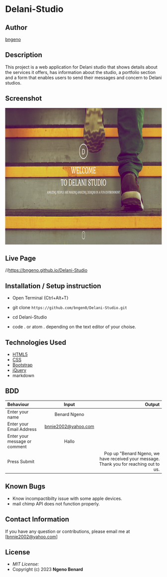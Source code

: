 # Delani-Studio

## Author

[bngeno](https://github.com/bngeno)

## Description

This project is a web application for Delani studio that shows details about the services it offers, has information about the studio, a portfolio section and a form that enables users to send their messages and concern to Delani studios. 

## Screenshot
<img src="https://raw.githubusercontent.com/bngeno/Delani-Studio/master/images/delanihome.png" width="900px" height="440px">

## Live Page 
//https://bngeno.github.io/Delani-Studio 


## Installation / Setup instruction
* Open Terminal {Ctrl+Alt+T}

* git clone ```https://github.com/bngen0/Delani-Studio.git```

* cd Delani-Studio

* code . or atom . depending on the text editor of your choise.

## Technologies Used

* [HTML5](https://github.com/topics/html5)
* [CSS](https://github.com/topics/css3)
* [Bootstrap](https://github.com/topics/bootstrap)
* [jQuery](https://github.com/topics/javascript)
* markdown


## BDD
| Behaviour      | Input        | Output       |
| :------------- | :----------: | -----------: |
|  Enter your name  |   Benard Ngeno |     |
| Enter your Email Address  | bnnie2002@yahoo.com|   |
| Enter your message or comment   |  Hallo     |     |
| Press Submit|     |Pop up "Benard Ngeno, we have received your message. Thank you for reaching out to us.|

## Known Bugs
* Know incompactibilty issue with some apple devices. 
* mail chimp API does not function properly.

## Contact Information 

If you have any question or contributions, please email me at [bnnie2002@yahoo.com]

## License
* *MIT License:*
* Copyright (c) 2023 **Ngeno Benard**
